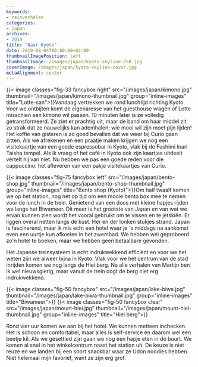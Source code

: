 ```yaml
---
keywords:
- reisverhalen
categories:
- japan
archives:
- 2019
title: "Naar Kyoto"
date: 2019-08-04T00:00:00+02:00
thumbnailImagePosition: left
thumbnailImage: /images/japan/kyoto-skyline-750.jpg
coverImage: /images/japan/kyoto-skyline-cover.jpg
metaAlignment: center
---
```

{{< image classes="fig-33 fancybox right" src="/images/japan/kimono.jpg" thumbnail="/images/japan/kimono-thumbnail.jpg" group="inline-images" title="Lotte-san">}}Vandaag vertrekken we rond lunchtijd richting Kyoto. Voor we ontbijten komt de eigenaresse van het guesthouse vragen of Lotte misschien een kimono wil passen. 10 minuten later is ze volledig getransformeerd. Ze ziet er prachtig uit, maar de band om haar middel zit zo strak dat ze nauwelijks kan ademhalen: wie mooi wil zijn moet pijn lijden!
Het koffie van gisteren is zo goed bevallen dat we weer bij Curio gaan zitten. Als we afrekenen en een praatje maken krijgen we nog een visitekaartje van een goede espressobar in Kyoto, vlak bij de Fushimi Inari Taisha tempel. Als ik vraag of het café in Kyoto ook zijn kaartjes uitdeelt vertelt hij van niet. Nu hebben we pas een goede reden voor die cappuccino: het afleveren van een pakje visitekaartjes van Curio.


{{< image classes="fig-75 fancybox left" src="/images/japan/bento-shop.jpg" thumbnail="/images/japan/bento-shop-thumbnail.jpg" group="inline-images" title="Bento shop (Kyoto)">}}Om half twaalf komen we op het station, nog net op tijd om een mooie bento box mee te nemen voor de lunch in de trein. Genietend van een doos met kleine hapjes rijden we langs het Biwameer. Dit meer is het grootste van Japan en van wat we ervan kunnen zien wordt het vooral gebruikt om te vissen en te jetskiën. Er liggen overal netten langs de kust. Her en der lonken stukjes strand. Japan is fascinerend, maar ik mis echt een hotel waar je 's middags na aankomst even een uurtje kun afkoelen in het zwembad. We hebben wel geprobeerd zo'n hotel te boeken, maar we hebben geen betaalbare gevonden.

Het Japanse treinsysteem is echt indrukwekkend efficiënt en voor we het weten zijn we alweer bijna in Kyoto. Vlak voor we het centrum van de stad inrijden komen we nog langs de Hiei berg. Na alle verhalen van Martijn ben ik wel nieuwsgierig, maar vanuit de trein oogt de berg niet erg indrukwekkend.

{{< image classes="fig-50 fancybox" src="/images/japan/lake-biwa.jpg" thumbnail="/images/japan/lake-biwa-thumbnail.jpg" group="inline-images" title="Biwameer">}}
{{< image classes="fig-50 fancybox clear" src="/images/japan/mount-hiei.jpg" thumbnail="/images/japan/mount-hiei-thumbnail.jpg" group="inline-images" title="Hiei berg">}}

Rond vier uur komen we aan bij het hotel. We kunnen metteen inchecken. Het is schoon en comfortabel, maar alles is self-service en daarom wel een beetje kil. Als we gesettled zijn gaan we nog een hapje eten in de buurt. We komen al snel in het winkelcentrum naast het station uit. De keuze is niet reuze en we landen bij een soort snackbar waar ze Udon noodles hebben. Niet helemaal mijn favoriet, want ze zijn erg grof.
